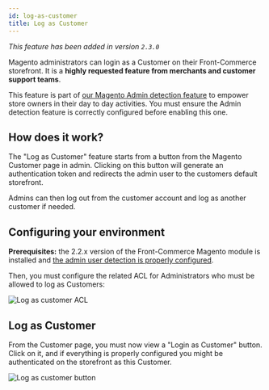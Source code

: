 ```yaml
---
id: log-as-customer
title: Log as Customer
---
```


_This feature has been added in version `2.3.0`_

Magento administrators can login as a Customer on their Front-Commerce storefront. It is a **highly requested feature from merchants and customer support teams**.

This feature is part of [our Magento Admin detection feature](/docs/magento2/detect-admin-users.html) to empower store owners in their day to day activities. You must ensure the Admin detection feature is correctly configured before enabling this one.

## How does it work?

The "Log as Customer" feature starts from a button from the Magento Customer page in admin. Clicking on this button will generate an authentication token and redirects the admin user to the customers default storefront.

Admins can then log out from the customer account and log as another customer if needed.

## Configuring your environment

**Prerequisites:** the 2.2.x version of the Front-Commerce Magento module is installed and [the admin user detection is properly configured](/docs/magento2/detect-admin-users.html#Configuring-your-environment).

Then, you must configure the related ACL for Administrators who must be allowed to log as Customers:

![Log as customer ACL](./assets/admin-log-as-customer-acl.png)

## Log as Customer

From the Customer page, you must now view a "Login as Customer" button. Click on it, and if everything is properly configured you might be authenticated on the storefront as this Customer.

![Log as customer button](./assets/admin-log-as-customer-button.png)
